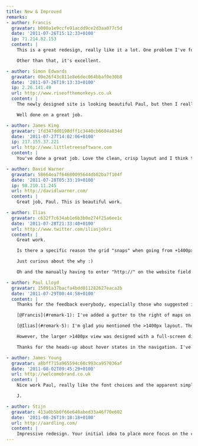 ```yaml
---
title: New & Improved
remarks:
- author: Francis
  gravatar: b000a1e9ccfe91acdd9ce2d3aa077c5d
  date: '2011-07-26T15:12:33+0100'
  ip: 71.214.82.153
  content: |
    This is a great redesign, really like it a lot. One problem I've found is with the embedded maps on an iPhone. The map is so too wide to be able to scroll past it. I ended up only being able to scroll the map continually  downwards so couldn't get to the rest of the article.

    Other than that, it's excellent.

- author: Simon Edwards
  gravatar: 09e26f43c811e8e6dec064bbaf0e30b8
  date: '2011-07-26T19:13:33+0100'
  ip: 2.26.141.49
  url: http://www.riseofthemonkeys.co.uk
  content: |
    The newly designed site is looking beautiful Paul, but then I really shouldn't expect anything less should I? Clear, concise and easy to navigate. I could go on but I know you wouldn't like that.

    Well done on a great job.

- author: James King
  gravatar: 1fd347dd0198dff1c3440cb6604a834d
  date: '2011-07-27T14:02:06+0100'
  ip: 217.155.37.221
  url: http://www.littletreesoftware.com
  content: |
    You've done a great job. Love the clean, crisp layout and I think the typography is beautiful

- author: David Warner
  gravatar: 58664ea7f64680095644db82ba7f104f
  date: '2011-07-28T05:33:19+0100'
  ip: 98.210.11.245
  url: http://davidlwarner.com/
  content: |
    Great job, Paul. This is beautiful work.

- author: Ilias
  gravatar: c632f7c634ab1e6b3b0e274f25a6ee1c
  date: '2011-07-28T21:33:40+0100'
  url: http://www.twitter.com/iliasjohri
  content: |
    Great work.

    Is there a specific reason the grid "snaps" when going from +1400px to -1400px? I think @beep called it "switchy". Also no visual hoverstates on the main nav?

    Just curious about the why :)

    Oh and the manually having to enter "http://" on the website field in the comment form. The devil's in the details ;)

- author: Paul Lloyd
  gravatar: 15091a37bacfa4bdd011282627eaca2b
  date: '2011-07-29T00:44:58+0100'
  content: |
    Thanks for the feedback everybody, especially those who suggested improvements:

    [@Francis](#remark-1): I've added a gutter to the right of maps on narrower displays that should make it easier to scroll past.

    [@Ilias](#remark-5): I'm glad you mentioned the >1400px layout. The design is fully flexible at widths below ~1024px, but I didn't feel comfortable going flexible above this value, partly for fear of overly long line lengths, and partly for a desire to retain one 'true layout'. I'm inclined to think there's a point where responsive designs can stop, that they needn't be infinite.

    However, the larger >1400px view was designed with a full-screen display in mind, where a users may want a 'lean-back' experience. The snap is a little jarring, but hopefully that is countered by the extreme width at which this appears. To be honest, this is all subject to review, and I may well change it in the future. What do you think of this type of responsiveness?

    Thanks for the heads-up about hover states in the navigation. I've fixed those now.

- author: James Young
  gravatar: a8bff715a965594c68c993ca957036af
  date: '2011-08-02T09:45:29+0100'
  url: http://welcomebrand.co.uk
  content: |
    Nice work Paul, really like the font choices and the apparent simplicity of the design and feel to the site.

    J.

- author: Stijn
  gravatar: 413a0b5b0f66e640abed33a46f70e602
  date: '2011-08-26T19:18:18+0100'
  url: http://aardling.com/
  content: |
    Impressive redesign. Your initial idea to place more focus on the content really shines through. I've been taking a look at your source code and CSS styling. It's only now that I notice the responsive design while resizing my browser. Have you noticed any differences in your traffic coming from mobile visitors? Time on site, numbers of pages viewed, that sort of thing.
---
```

